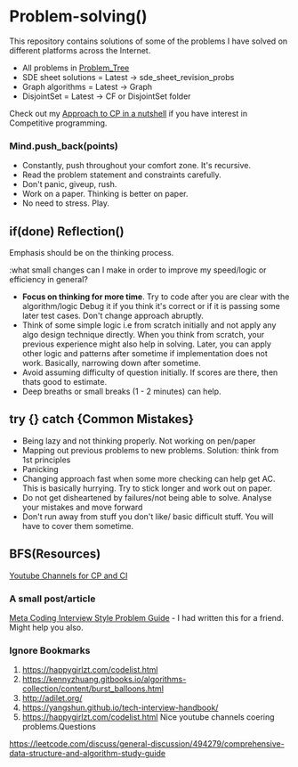 # Problem-solving()

This repository contains solutions of some of the problems I have solved on different platforms across the Internet.

- All problems in [Problem_Tree](https://github.com/sankalp1999/DSA_problems/blob/master/Problem_Tree.txt)
- SDE sheet solutions = Latest -> sde_sheet_revision_probs
- Graph algorithms = Latest -> Graph
- DisjointSet = Latest -> CF or DisjointSet folder

Check out my [Approach to CP in a nutshell](https://github.com/sankalp1999/3rdSem-Data-Structures-Lab#some-thoughts---cp-related) if you have interest in Competitive programming.

### Mind.push_back(points)
- Constantly, push throughout your comfort zone. It's recursive.
- Read the problem statement and constraints carefully. 
- Don't panic, giveup, rush.
- Work on a paper. Thinking is better on paper.
- No need to stress. Play.

## if(done) Reflection()
Emphasis should be on the thinking process.

:what small changes can I make in order to improve my speed/logic or efficiency in general?

- **Focus on thinking for more time**. Try to code after you are clear with the algorithm/logic
  Debug it if you think it's correct or if it is passing some later
test cases. Don't change approach abruptly.
- Think of some simple logic i.e from scratch initially and not apply any algo design technique directly. When you think from scratch, your previous experience might also help in solving. Later, you can apply other logic and patterns after sometime if implementation does not work. Basically, narrowing down after sometime.
- Avoid assuming difficulty of question initially. If scores are there, then thats good to estimate.
- Deep breaths or small breaks (1 - 2 minutes) can help.


## try {} catch {Common Mistakes}
-  Being lazy and not thinking properly. Not working on pen/paper
-  Mapping out previous problems to new problems. Solution: think from 1st principles
- Panicking
- Changing approach fast when some more checking can help get AC. This is basically hurrying. Try to stick longer and work out on paper.
- Do not get disheartened by failures/not being able to solve. Analyse your mistakes and move forward
- Don't run away from stuff you don't like/ basic difficult stuff. You will have to cover them sometime. 

## BFS(Resources)

[Youtube Channels for CP and CI](YoutubeChannels.md)
### A small post/article
[Meta Coding Interview Style Problem Guide](https://docs.google.com/document/d/1Cl0PZh6MQcb9XgcmiBkUXcoY7ahi7hO5sSRqwfU16Mc/edit#) - I had written this for a friend. Might help you also.

### Ignore Bookmarks 
1. https://happygirlzt.com/codelist.html
2. https://kennyzhuang.gitbooks.io/algorithms-collection/content/burst_balloons.html
3. http://adilet.org/
4. https://yangshun.github.io/tech-interview-handbook/
5. https://happygirlzt.com/codelist.html Nice youtube channels coering problems.Questions 

https://leetcode.com/discuss/general-discussion/494279/comprehensive-data-structure-and-algorithm-study-guide


